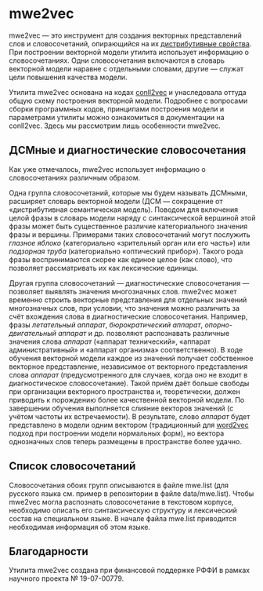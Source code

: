 # mwe2vec

mwe2vec — это инструмент для создания векторных представлений слов и словосочетаний, опирающийся на их [дистрибутивные свойства](https://ru.wikipedia.org/wiki/%D0%94%D0%B8%D1%81%D1%82%D1%80%D0%B8%D0%B1%D1%83%D1%82%D0%B8%D0%B2%D0%BD%D0%B0%D1%8F_%D1%81%D0%B5%D0%BC%D0%B0%D0%BD%D1%82%D0%B8%D0%BA%D0%B0). При построении векторной модели утилита использует информацию о словосочетаниях. Одни словосочетания включаются в словарь векторной модели наравне с отдельными словами, другие — служат цели повышения качества модели. 

Утилита mwe2vec основана на кодах [conll2vec](https://github.com/parus-proj/conll2vec) и унаследовала оттуда общую схему построения векторной модели. Подробнее с вопросами сборки программных кодов, принципами построения модели и параметрами утилиты можно ознакомиться в документации на conll2vec. Здесь мы рассмотрим лишь особенности mwe2vec.

## ДСМные и диагностические словосочетания

Как уже отмечалось, mwe2vec использует информацию о словосочетаниях различным образом.

Одна группа словосочетаний, которые мы будем называть ДСМными, расширяет словарь векторной модели (ДСМ — сокращение от «дистрибутивная семантическая модель). Поводом для включения целой фразы в словарь модели наряду с синтаксической вершиной этой фразы может быть существенное различие категориального значения фразы и вершины. Примерами таких словосочетаний могут послужить *глазное яблоко* (категориально «зрительный орган или его часть») или *подзорная труба* (категориально «оптический прибор»). Такого рода фразы воспринимаются скорее как единое целое (как слово), что позволяет рассматривать их как лексические единицы.

Другая группа словосочетаний — диагностические словосочетания — позволяет выявлять значения многозначных слов. mwe2vec может временно строить векторные представления для отдельных значений многозначных слов, при условии, что значения можно различить за счёт вхождения слова в диагностические словосочетания. Например, фразы *летательный аппарат*, *бюрократический аппарат*, *опорно-двигательный аппарат* и др. позволяют распознавать различные значения слова *аппарат* («аппарат технический», «аппарат административный» и «аппарат организма» соответственно). В ходе обучения векторной модели каждое из значений получает собственное векторное представление, независимое от векторного представления слова *аппарат* (предусмотренного для случаев, когда оно не входит в диагностическое словосочетание). Такой приём даёт больше свободы при организации векторного пространства и, теоретически, должен приводить к порождению более качественной векторной модели. По завершении обучения выполняется слияние векторов значений (с учётом частоты их встречаемости). В результате, слово *аппарат* будет представлено в модели одним вектором (традиционный для [word2vec](https://ru.wikipedia.org/wiki/Word2vec) подход при построении модели нормальных форм), но вектора однозначных слов теперь размещены в пространстве более удачно.

## Список словосочетаний

Словосочетания обоих групп описываются в файле mwe.list (для русского языка см. пример в репозитории в файле data/mwe.list). Чтобы mwe2vec могла распознать словосочетание в текстовом корпусе, необходимо описать его синтаксическую структуру и лексический состав на специальном языке. В начале файла mwe.list приводится необходимая информация об этом языке.

## Благодарности

Утилита mwe2vec создана при финансовой поддержке РФФИ в рамках научного проекта № 19-07-00779.
